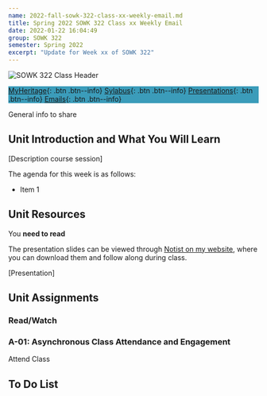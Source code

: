 ```yaml
---
name: 2022-fall-sowk-322-class-xx-weekly-email.md
title: Spring 2022 SOWK 322 Class xx Weekly Email
date: 2022-01-22 16:04:49
group: SOWK 322
semester: Spring 2022
excerpt: "Update for Week xx of SOWK 322"
---
```


![SOWK 322 Class Header](https://jacobrcampbell.com/assets/media/2022-spring-sowk-322-class-header.png)

<div style="background-color: #3b9cba; width: 100%;" markdown="1">

[MyHeritage](https://myheritage.heritage.edu/ICS/Academics/SOWK/SOWK_322/2122_SP-SOWK_322-0/){: .btn .btn--info}
[Sylabus](https://jacobrcampbell.com/assets/media/2022-spring-sowk-322-syllabus.pdf){: .btn .btn--info}
[Presentations](https://presentations.jacobrcampbell.com){: .btn .btn--info}
[Emails](https://jacobrcampbell.com/communications/){: .btn .btn--info}

</div>

General info to share

## Unit Introduction and What You Will Learn

[Description course session]

The agenda for this week is as follows:

- Item 1

## Unit Resources

You **need to read** 

The presentation slides can be viewed through [Notist on my website](https://presentations.jacobrcampbell.com), where you can download them and follow along during class.

[Presentation]

## Unit Assignments

### Read/Watch

### A-01: Asynchronous Class Attendance and Engagement

Attend Class

## To Do List